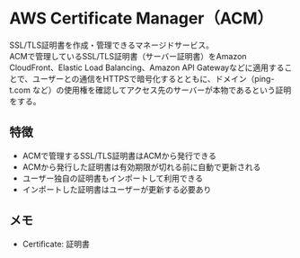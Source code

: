 # AWS Certificate Manager（ACM）
SSL/TLS証明書を作成・管理できるマネージドサービス。  
ACMで管理しているSSL/TLS証明書（サーバー証明書）をAmazon CloudFront、Elastic Load Balancing、Amazon API Gatewayなどに適用することで、ユーザーとの通信をHTTPSで暗号化するとともに、ドメイン（ping-t.com など）の使用権を確認してアクセス先のサーバーが本物であるという証明をする。

## 特徴
* ACMで管理するSSL/TLS証明書はACMから発行できる
* ACMから発行した証明書は有効期限が切れる前に自動で更新される
* ユーザー独自の証明書もインポートして利用できる
* インポートした証明書はユーザーが更新する必要あり

## メモ
* Certificate: 証明書
